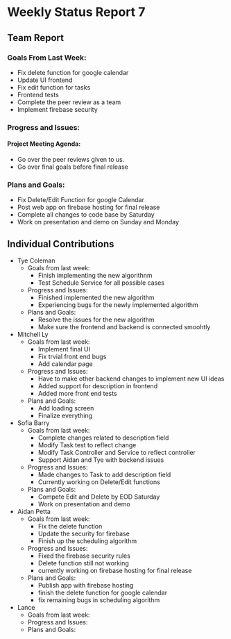 # Weekly Status Report 7

## Team Report

### Goals From Last Week:
* Fix delete function for google calendar
* Update UI frontend
* Fix edit function for tasks
* Frontend tests
* Complete the peer review as a team
* Implement firebase security

### Progress and Issues:

#### Project Meeting Agenda:
* Go over the peer reviews given to us.
* Go over final goals before final release


### Plans and Goals:
* Fix Delete/Edit Function for google Calendar
* Post web app on firebase hosting for final release 
* Complete all changes to code base by Saturday
* Work on presentation and demo on Sunday and Monday



## Individual Contributions

* Tye Coleman
    * Goals from last week:
      - Finish implementing the new algorithnm
      - Test Schedule Service for all possible cases
    * Progress and Issues:
      - Finished implemented the new algorithm
      - Experiencing bugs for the newly implemented algorithm
    * Plans and Goals:
      - Resolve the issues for the new algorithm
      - Make sure the frontend and backend is connected smoohtly
* Mitchell Ly
    * Goals from last week:
      - Implement final UI 
      - Fix trvial front end bugs 
      - Add calendar page 
    * Progress and Issues:
      - Have to make other backend changes to implement new UI ideas 
      - Added support for description in frontend
      - Added more front end tests
    * Plans and Goals:
      - Add loading screen 
      - Finalize everything
* Sofia Barry
    * Goals from last week:
      - Complete changes related to description field
      - Modify Task test to reflect change
      - Modify Task Controller and Service to reflect controller
      - Support Aidan and Tye with backend issues
    * Progress and Issues:
      - Made changes to Task to add description field
      - Currently working on Delete/Edit functions
    * Plans and Goals:
      - Compete Edit and Delete by EOD Saturday
      - Work on presentation and demo
* Aidan Petta
    * Goals from last week:
      - Fix the delete function
      - Update the security for firebase
      - Finish up the scheduling algorithm
    * Progress and Issues:
      - Fixed the firebase security rules
      - Delete function still not working
      - currently working on firebase hosting for final release
    * Plans and Goals:
      - Publish app with firebase hosting
      - finish the delete function for google calendar
      - fix remaining bugs in scheduling algorithm
* Lance
    * Goals from last week:
    * Progress and Issues:
    * Plans and Goals:
